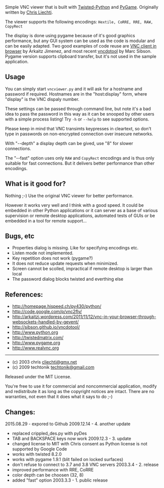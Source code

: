 Simple VNC viewer that is built with
[Twisted-Python](https://twistedmatrix.com/trac/) and
[PyGame](http://www.pygame.org/). Originally written by
[Chris Liechti](http://homepage.hispeed.ch/py430/python/).

The viewer supports the following encodings:
  `Hextile, CoRRE, RRE, RAW, CopyRect`

The display is done using pygame because of it's good graphics
performance, but any GUI system can be used as the code is
modular and can be easily adapted. Two good examples of code
reuse are
[VNC client in browser](http://arkaitzj.wordpress.com/2011/11/12/vnc-in-your-browser-through-websockets-handled-by-gevent/)
by Arkaitz Jimenez, and most recent
[vncdotool](https://github.com/sibson/vncdotool) by Marc Sibson.
Pygame version supports clipboard transfer, but it's not used in
the sample application.

Usage
-----
You can simply start `vncviewer.py` and it will ask for a hostname
and password if required. Hostnames are in the "host:display"
form, where "display" is the VNC dispaly number.

These settings can be passed through command line, but note
it's a bad idea to pass the password in this way as it can be
snooped by other users with a simple process listing!
Try `-h` or `--help` to see supported options.

Please keep in mind that VNC transimts keypresses in cleartext,
so don't type in passwords on non-encrypted connection over
insecure networks.

With "--depth" a display depth can be gived, use "8" for
slower connections.

The "--fast" option uses only `RAW` and `CopyRect` encodings
and is thus only suitable for fast connections. But it delivers
better performance than other encodings.

What is it good for?
--------------------
Nothing ;-) Use the original VNC viewer for better performance.

However it works very well and I think with a good speed.
It could be embedded in other Python applications or it can
server as a base of various supervision or remote desktop
applications, automated tests of GUIs or be embedded in a tool
for remote support...

Bugs, etc
---------
- Properties dialog is missing. Like for specifying encodings etc.
- Listen mode not implemented.
- Key repetition does not work (pygame?)
- It does not reduce update requests when minimized.
- Screen cannot be scolled, impractical if remote desktop is larger
  than local
- The password dialog blocks twisted and everthing else

References:
-----------
- http://homepage.hispeed.ch/py430/python/
- http://code.google.com/p/vnc2flv/
- http://arkaitzj.wordpress.com/2011/11/12/vnc-in-your-browser-through-websockets-handled-by-gevent/
- http://sibson.github.io/vncdotool/
- http://www.python.org
- http://twistedmatrix.com/
- http://www.pygame.org
- http://www.realvnc.org

-------
- (c) 2003 chris <cliechti@gmx.net>
- (c) 2009 techtonik <techtonik@gmail.com>

Released under the MIT License.

You're free to use it for commercial and noncommercial
application, modify and redistribute it as long as the
copyright notices are intact. There are no warranties, not
even that it does what it says to do ;-)


Changes:
--------
2015.08.29 - expored to Github
2009.12.14 - 4. another update
 * replaced crippled_des.py with pyDes
 * TAB and BACKSPACE keys now work
2009.12.3 - 3. update
 * changed license to MIT with Chris consent as Python license
   is not supported by Google Code
 * works with twisted 8.2.0
 * works with pygame 1.9.1 (blit failed on locked surfaces)
 * don't refuse to connect to 3.7 and 3.8 VNC servers
2003.3.4 - 2. release
 * improved performance with RRE, CoRRE
 * color depth can be choosen (32, 8)
 * added "fast" option
2003.3.3 - 1. public release
